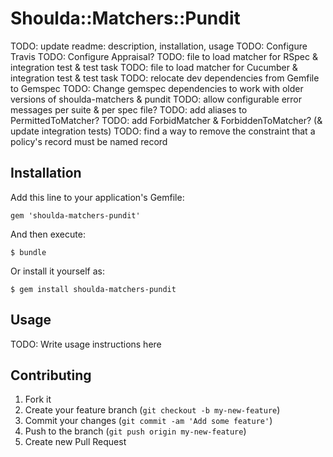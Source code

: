 # Shoulda::Matchers::Pundit

TODO: update readme: description, installation, usage
TODO: Configure Travis
TODO: Configure Appraisal?
TODO: file to load matcher for RSpec & integration test & test task
TODO: file to load matcher for Cucumber & integration test & test task
TODO: relocate dev dependencies from Gemfile to Gemspec
TODO: Change gemspec dependencies to work with older versions of shoulda-matchers & pundit
TODO: allow configurable error messages per suite & per spec file?
TODO: add aliases to PermittedToMatcher?
TODO: add ForbidMatcher & ForbiddenToMatcher? (& update integration tests)
TODO: find a way to remove the constraint that a policy's record must be named record

## Installation

Add this line to your application's Gemfile:

    gem 'shoulda-matchers-pundit'

And then execute:

    $ bundle

Or install it yourself as:

    $ gem install shoulda-matchers-pundit

## Usage

TODO: Write usage instructions here

## Contributing

1. Fork it
2. Create your feature branch (`git checkout -b my-new-feature`)
3. Commit your changes (`git commit -am 'Add some feature'`)
4. Push to the branch (`git push origin my-new-feature`)
5. Create new Pull Request

